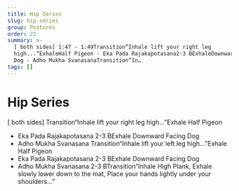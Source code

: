 ```yaml
---
title: Hip Series
slug: hip-series
group: Postures
order: 22
summary: >-
  [ both sides] 1:47 - 1:49Transition“Inhale lift your right leg
  high...”ExhaleHalf Pigeon - Eka Pada Rajakapotasana2-3 BExhaleDownward Facing
  Dog - Adho Mukha SvanasanaTransition“In…
tags: []
---
```

# Hip Series

[ both sides] Transition“Inhale lift your right leg high...”Exhale Half Pigeon
- Eka Pada Rajakapotasana 2-3 BExhale Downward Facing Dog
- Adho Mukha Svanasana Transition“Inhale lift your left leg high...”Exhale Half Pigeon
- Eka Pada Rajakapotasana 2-3 BExhale Downward Facing Dog
- Adho Mukha Svanasana 2-3 BTransition“Inhale High Plank, Exhale slowly lower down to the mat, Place your hands lightly under your shoulders...”
